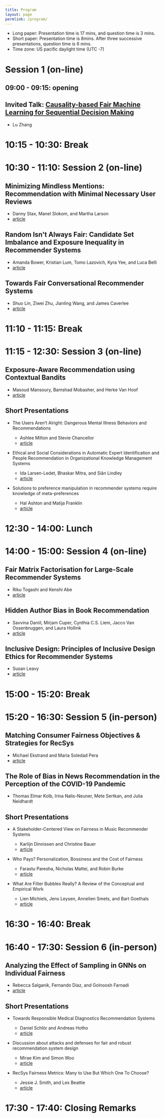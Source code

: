 ```yaml
---
title: Program
layout: page
permlink: /program/
---
```


- Long paper: Presentation time is 17 mins, and question time is 3 mins.
- Short paper: Presentation time is 8mins. After three successive presentations, question time is 6 mins.
- Time zone: US pacific daylight time (UTC -7)

# Session 1 (on-line)

## 09:00 - 09:15: opening

## Invited Talk: [Causality-based Fair Machine Learning for Sequential Decision Making]({{ "/keynote/ | relative_url }}")
* Lu Zhang

# 10:15 - 10:30: Break

# 10:30 - 11:10: Session 2 (on-line)

## Minimizing Mindless Mentions: Recommendation with Minimal Necessary User Reviews
* Danny Stax, Manel Slokom, and Martha Larson
* [article](https://arxiv.org/abs/2208.03242)

## Random Isn't Always Fair: Candidate Set Imbalance and Exposure Inequality in Recommender Systems
* Amanda Bower, Kristian Lum, Tomo Lazovich, Kyra Yee, and Luca Belli
* [article](https://arxiv.org/abs/2209.05000)

## Towards Fair Conversational Recommender Systems
* Shuo Lin, Ziwei Zhu, Jianling Wang, and James Caverlee
* [article](https://arxiv.org/abs/2208.03854)

# 11:10 - 11:15: Break

# 11:15 - 12:30: Session 3 (on-line)

## Exposure-Aware Recommendation using Contextual Bandits
* Masoud Mansoury, Bamshad Mobasher, and Herke Van Hoof
* [article](https://arxiv.org/abs/2209.01665)

## Short Presentations

* The Users Aren’t Alright: Dangerous Mental Illness Behaviors and Recommendations
	* Ashlee Milton and Stevie Chancellor
	* [article](https://arxiv.org/abs/2209.03941)

* Ethical and Social Considerations in Automatic Expert Identification and People Recommendation in Organizational Knowledge Management Systems
	* Ida Larsen-Ledet, Bhaskar Mitra, and Siân Lindley
	* [article](https://arxiv.org/abs/2209.03819)

* Solutions to preference manipulation in recommender systems require knowledge of meta-preferences
	* Hal Ashton and Matija Franklin
	* [article](https://drive.google.com/file/d/1zpZtRl1q2BlGxGJquyKXNAtKf-J5S5dP/view?usp=sharing)

# 12:30 - 14:00: Lunch

# 14:00 - 15:00: Session 4 (on-line)

## Fair Matrix Factorisation for Large-Scale Recommender Systems
* Riku Togashi and Kenshi Abe
* [article](https://arxiv.org/abs/2209.04394)

## Hidden Author Bias in Book Recommendation
* Savvina Daniil, Mirjam Cuper, Cynthia C.S. Liem, Jacco Van Ossenbruggen, and Laura Hollink
* [article](https://arxiv.org/abs/2209.00371)

## Inclusive Design: Principles of Inclusive Design Ethics for Recommender Systems
* Susan Leavy
* [article](https://arxiv.org/abs/2206.14055)

# 15:00 - 15:20: Break

# 15:20 - 16:30: Session 5 (in-person)

## Matching Consumer Fairness Objectives & Strategies for RecSys
* Michael Ekstrand and Maria Soledad Pera
* [article](https://arxiv.org/abs/2209.02662)

## The Role of Bias in News Recommendation in the Perception of the COVID-19 Pandemic
* Thomas Elmar Kolb, Irina Nalis-Neuner, Mete Sertkan, and Julia Neidhardt

## Short Presentations

* A Stakeholder-Centered View on Fairness in Music Recommender Systems
	* Karlijn Dinnissen and Christine Bauer
	* [article](https://arxiv.org/abs/2209.06126)

* Who Pays? Personalization, Bossiness and the Cost of Fairness
	* Farastu Paresha, Nicholas Mattei, and Robin Burke
	* [article](https://arxiv.org/abs/2209.04043)
* What Are Filter Bubbles Really? A Review of the Conceptual and Empirical Work
	* Lien Michiels, Jens Leysen, Annelien Smets, and Bart Goethals
	* [article](http://adrem.uantwerpen.be//bibrem/pubs/bubbles.pdf)

# 16:30 - 16:40: Break

# 16:40 - 17:30: Session 6 (in-person)

## Analyzing the Effect of Sampling in GNNs on Individual Fairness
* Rebecca Salganik, Fernando Diaz, and Golnoosh Farnadi
* [article](https://arxiv.org/abs/2209.03904)

## Short Presentations

* Towards Responsible Medical Diagnostics Recommendation Systems
	* Daniel Schlör and Andreas Hotho
	* [article](https://arxiv.org/abs/2209.03760)

* Discussion about attacks and defenses for fair and robust recommendation system design
	* Mirae Kim and Simon Woo
	* [article](https://www.researchgate.net/publication/363432484_Discussion_about_Attacks_and_Defenses_for_Fair_and_Robust_Recommendation_System_Design)

* RecSys Fairness Metrics: Many to Use But Which One To Choose?
	* Jessie J. Smith, and Lex Beattie
	* [article](https://arxiv.org/abs/2209.04011)

# 17:30 - 17:40: Closing Remarks
